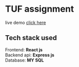 # TUF assignment

live demo [click here](https://famous-seahorse-26cefe.netlify.app/)

## Tech stack used

Frontend: **React js** <br>
Backend api: **Express js** <br>
Database: **MY SQL** <br>
